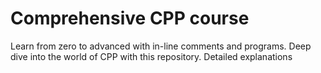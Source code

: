 # Comprehensive CPP course
Learn from zero to advanced with in-line comments and programs. Deep dive into the world of CPP with this repository. Detailed explanations
